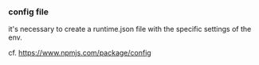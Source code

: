 ### config file
it's necessary to create a runtime.json file with the specific settings of the env.


cf. https://www.npmjs.com/package/config
